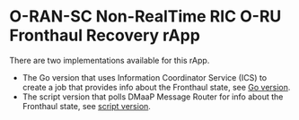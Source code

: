 <!--
 -
   ========================LICENSE_START=================================
   O-RAN-SC
   %%
   Copyright (C) 2023: Nordix Foundation
   %%
   Licensed under the Apache License, Version 2.0 (the "License");
   you may not use this file except in compliance with the License.
   You may obtain a copy of the License at

        http://www.apache.org/licenses/LICENSE-2.0

   Unless required by applicable law or agreed to in writing, software
   distributed under the License is distributed on an "AS IS" BASIS,
   WITHOUT WARRANTIES OR CONDITIONS OF ANY KIND, either express or implied.
   See the License for the specific language governing permissions and
   limitations under the License.
   ========================LICENSE_END===================================

-->

# O-RAN-SC Non-RealTime RIC O-RU Fronthaul Recovery rApp

There are two implementations available for this rApp.

- The Go version that uses Information Coordinator Service (ICS) to create a job that provides info about the Fronthaul state, see [Go version](goversion/README.md).
- The script version that polls DMaaP Message Router for info about the Fronthaul state, see [script version](scriptversion/README.md).
